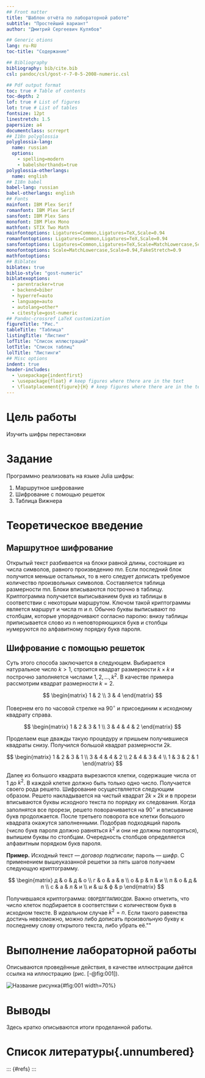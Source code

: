 ```yaml
---
## Front matter
title: "Шаблон отчёта по лабораторной работе"
subtitle: "Простейший вариант"
author: "Дмитрий Сергеевич Кулябов"

## Generic otions
lang: ru-RU
toc-title: "Содержание"

## Bibliography
bibliography: bib/cite.bib
csl: pandoc/csl/gost-r-7-0-5-2008-numeric.csl

## Pdf output format
toc: true # Table of contents
toc-depth: 2
lof: true # List of figures
lot: true # List of tables
fontsize: 12pt
linestretch: 1.5
papersize: a4
documentclass: scrreprt
## I18n polyglossia
polyglossia-lang:
  name: russian
  options:
    - spelling=modern
    - babelshorthands=true
polyglossia-otherlangs:
  name: english
## I18n babel
babel-lang: russian
babel-otherlangs: english
## Fonts
mainfont: IBM Plex Serif
romanfont: IBM Plex Serif
sansfont: IBM Plex Sans
monofont: IBM Plex Mono
mathfont: STIX Two Math
mainfontoptions: Ligatures=Common,Ligatures=TeX,Scale=0.94
romanfontoptions: Ligatures=Common,Ligatures=TeX,Scale=0.94
sansfontoptions: Ligatures=Common,Ligatures=TeX,Scale=MatchLowercase,Scale=0.94
monofontoptions: Scale=MatchLowercase,Scale=0.94,FakeStretch=0.9
mathfontoptions:
## Biblatex
biblatex: true
biblio-style: "gost-numeric"
biblatexoptions:
  - parentracker=true
  - backend=biber
  - hyperref=auto
  - language=auto
  - autolang=other*
  - citestyle=gost-numeric
## Pandoc-crossref LaTeX customization
figureTitle: "Рис."
tableTitle: "Таблица"
listingTitle: "Листинг"
lofTitle: "Список иллюстраций"
lotTitle: "Список таблиц"
lolTitle: "Листинги"
## Misc options
indent: true
header-includes:
  - \usepackage{indentfirst}
  - \usepackage{float} # keep figures where there are in the text
  - \floatplacement{figure}{H} # keep figures where there are in the text
---
```


# Цель работы

Изучить шифры перестановки

# Задание

Программно реализовать на языке Julia шифры:
1. Маршрутное шифрование
2. Шифрование с помощью решеток
3. Таблица Вижнера

# Теоретическое введение

## Маршрутное шифрование
Открытый текст разбивается на блоки равной длины, состоящие из числа символов, равного произведению m𝑛. Если последний блок получится меньше остальных, то в него следует дописать требуемое количество произвольных символов. Составляется таблица размерности m𝑛. Блоки вписываются построчно в таблицу. Криптограмма получается выписыванием букв из таблицы в соответствии с некоторым маршрутом. Ключом такой криптограммы является маршрут и числа m и 𝑛. Обычно буквы выписывают по столбцам, которые упорядочивают согласно паролю: внизу таблицы приписывается слово из 
n неповторяющихся букв и столбцы нумеруются по алфавитному порядку букв пароля.

## Шифрование с помощью решеток

Суть этого способа заключается в следующем. Выбирается натуральное число $k > 1$, строится квадрат размерности $k \times k$ и построчно заполняется числами $1, 2, \dots, k^2$. В качестве примера рассмотрим квадрат размерности $k = 2$.

$$
\begin{matrix}
1 & 2 \\
3 & 4
\end{matrix}
$$

Повернем его по часовой стрелке на $90^\circ$ и присоединим к исходному квадрату справа.

$$
\begin{matrix}
1 & 2 & 3 & 1 \\
3 & 4 & 4 & 2
\end{matrix}
$$

Проделаем еще дважды такую процедуру и пришьем получившиеся квадраты снизу. Получился большой квадрат размерности $2k$.

$$
\begin{matrix}
1 & 2 & 3 & 1 \\
3 & 4 & 4 & 2 \\
2 & 4 & 3 & 4 \\
1 & 3 & 2 & 1
\end{matrix}
$$

Далее из большого квадрата вырезаются клетки, содержащие числа от 1 до $k^2$. В каждой клетке должно быть только одно число. Получается своего рода решето. Шифрование осуществляется следующим образом. Решето накладывается на чистый квадрат $2k \times 2k$ и в прорези вписываются буквы исходного текста по порядку их следования. Когда заполнятся все прорези, решето поворачивается на $90^\circ$ и вписывание букв продолжается. После третьего поворота все клетки большого квадрата окажутся заполненными. Подобрав подходящий пароль (число букв пароля должно равняться $k^2$ и они не должны повторяться), выпишем буквы по столбцам. Очередность столбцов определяется алфавитным порядком букв пароля.

**Пример.** Исходный текст — *договор подписали*; пароль — *шифр*. С применением вышеуказанной решетки за пять шагов получаем следующую криптограмму.

$$
\begin{matrix}
д & о & д & о \\
г & о & а & в \\
о & р & п & и \\
п & о & д & п \\
с & а & л & и \\
и & ш & ф & р
\end{matrix}
$$

Получившаяся криптограмма: `ОВОРДЛГПАПИОСДОИ`. Важно отметить, что число клеток подбирается в соответствии с количеством букв в исходном тексте. В идеальном случае $k^2 = n$. Если такого равенства достичь невозможно, можно либо дописать произвольную букву к последнему слову открытого текста, либо убрать её.""




# Выполнение лабораторной работы

Описываются проведённые действия, в качестве иллюстрации даётся ссылка на иллюстрацию (рис. [-@fig:001]).

![Название рисунка](image/placeimg_800_600_tech.jpg){#fig:001 width=70%}

# Выводы

Здесь кратко описываются итоги проделанной работы.

# Список литературы{.unnumbered}

::: {#refs}
:::